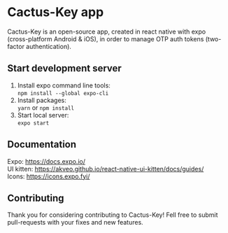 # Cactus-Key app
Cactus-Key is an open-source app, created in react native with expo (cross-platform Android & iOS), in order to manage OTP auth tokens (two-factor authentication).

## Start development server
1. Install expo command line tools:  
`npm install --global expo-cli`
2. Install packages:  
`yarn` or `npm install`
3. Start local server:  
`expo start`

## Documentation
Expo: https://docs.expo.io/  
UI kitten: https://akveo.github.io/react-native-ui-kitten/docs/guides/  
Icons: https://icons.expo.fyi/

## Contributing
Thank you for considering contributing to Cactus-Key! Fell free to submit pull-requests with your fixes and new features.